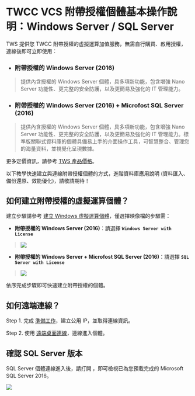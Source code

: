 # TWCC VCS 附帶授權個體基本操作說明：Windows Server / SQL Server

TWS 提供您 TWCC 附帶授權的虛擬運算加值服務，無需自行購買、啟用授權，連線後即可立即使用：

- ### 附帶授權的 Windows Server (2016)
> 提供內含授權的 Windows Server 個體，具多項新功能，包含增強 Nano Server 功能性、更完整的安全防護，以及更簡易及強化的 IT 管理能力。
- ### 附帶授權的 Windows Server (2016) +  Microfost SQL Server (2016)
> 提供內含授權的 Windows Server 個體，具多項新功能，包含增強 Nano Server 功能性、更完整的安全防護，以及更簡易及強化的 IT 管理能力。標準版關聯式資料庫的個體具備易上手的介面操作工具，可智慧整合、管理您的海量資料，並視覺化呈現數據。



更多定價資訊，請參考 [TWS 產品價格](https://man.twcc.ai/@twsdocs/pricing-zh)。


以下教學快速建立與連線附帶授權個體的方式，進階資料庫應用說明 (資料匯入、備份還原、效能優化)，請敬請期待！

## 如何建立附帶授權的虛擬運算個體？

建立步驟請參考 [建立 Windows 虛擬運算個體](https://man.twcc.ai/@twccdocs/doc-vcs-main-zh/https%3A%2F%2Fman.twcc.ai%2F%40twccdocs%2Fguide-vcs-create-zh#%E5%BB%BA%E7%AB%8B-Windows-%E5%80%8B%E9%AB%94)，僅選擇映像檔的步驟需：

- **附帶授權的 Windows Server (2016)**：請選擇 **`Windows Server with License`**

> ![](https://cos.twcc.ai/SYS-MANUAL/uploads/upload_285968781384c82250b9daa99b8c5bb3.png)


- **附帶授權的 Windows Server +  Microfost SQL Server (2016)**：請選擇 **`SQL Server with License`**

> ![](https://cos.twcc.ai/SYS-MANUAL/uploads/upload_1cdbfe2aa34439828937722b4e1c6c95.png)

依序完成步驟即可快速建立附帶授權的個體。

## 如何遠端連線？

Step 1. 完成 [準備工作](https://man.twcc.ai/@twccdocs/doc-vcs-main-zh/https%3A%2F%2Fman.twcc.ai%2F%40twccdocs%2Fvcs-guide-connect-prerequisite-zh)，建立公用 IP，並取得連線資訊。

Step 2. 使用 [遠端桌面連線](https://man.twcc.ai/@twccdocs/doc-vcs-main-zh/https%3A%2F%2Fman.twcc.ai%2F%40twccdocs%2Fvcs-guide-connect-to-windows-from-windows-zh)，連線進入個體。

## 確認 SQL Server 版本

SQL Server 個體連線進入後，請打開 <i class="fa fa-windows" aria-hidden="true"></i>，即可檢視已為您預載完成的 Microsoft SQL Server 2016。


![](https://cos.twcc.ai/SYS-MANUAL/uploads/upload_f33ed3c88ede57b37df1a796479b5517.png)


